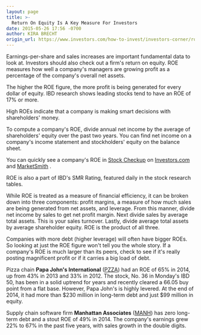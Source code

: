 ```yaml
---
layout: page
title: >-
  Return On Equity Is A Key Measure For Investors
date: 2015-05-26 17:56 -0700
author: KIRA BRECHT
origin_url: https://www.investors.com/how-to-invest/investors-corner/roe-measures-financial-efficiency/
---
```


Earnings-per-share and sales increases are important fundamental data to look at. Investors should also check out a firm's return on equity. ROE measures how well a company's managers are growing profit as a percentage of the company's overall net assets.

The higher the ROE figure, the more profit is being generated for every dollar of equity. IBD research shows leading stocks tend to have an ROE of 17% or more.

High ROEs indicate that a company is making smart decisions with shareholders' money.

To compute a company's ROE, divide annual net income by the average of shareholders' equity over the past two years. You can find net income on a company's income statement and stockholders' equity on the balance sheet.

You can quickly see a company's ROE in [Stock Checkup](http://research.investors.com/stock-checkup/?nav=ResearchCheckup) on [Investors.com](https://www.investors.com/) and [MarketSmith](http://www.marketsmith.com/) .

ROE is also a part of IBD's SMR Rating, featured daily in the stock research tables.

While ROE is treated as a measure of financial efficiency, it can be broken down into three components: profit margins, a measure of how much sales are being generated from net assets, and leverage. From this manner, divide net income by sales to get net profit margin. Next divide sales by average total assets. This is your sales turnover. Lastly, divide average total assets by average shareholder equity. ROE is the product of all three.

Companies with more debt (higher leverage) will often have bigger ROEs. So looking at just the ROE figure won't tell you the whole story. If a company's ROE is much larger than its peers, check to see if it's really posting magnificent profit or if it carries a big load of debt.

Pizza chain **Papa John's International** ([PZZA](https://research.investors.com/quote.aspx?symbol=PZZA)) had an ROE of 65% in 2014, up from 43% in 2013 and 33% in 2012. The stock, No. 36 in Monday's IBD 50, has been in a solid uptrend for years and recently cleared a 66.05 buy point from a flat base. However, Papa John's is highly levered. At the end of 2014, it had more than \$230 million in long-term debt and just \$99 million in equity.

Supply chain software firm **Manhattan Associates** ([MANH](https://research.investors.com/quote.aspx?symbol=MANH)) has zero long-term debt and a stout ROE of 49% in 2014. The company's earnings grew 22% to 67% in the past five years, with sales growth in the double digits.
